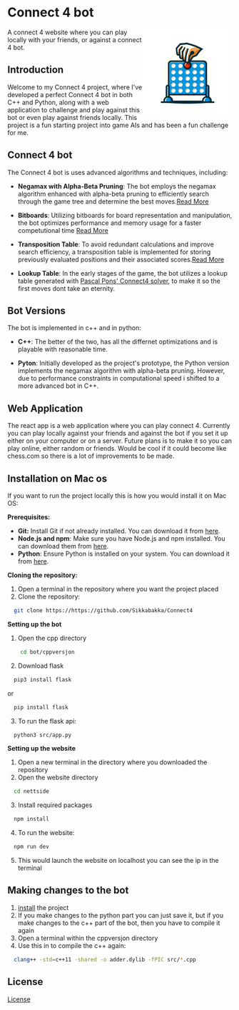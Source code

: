 # Connect 4 bot
<img src="https://github.com/Sikkabakka/Connect4/blob/main/Nettside/public/bilder/Icon.png" width="200" height="200" align="right" />

A connect 4 website where you can play locally with your friends, or against a connect 4 bot. 

## Introduction

Welcome to my Connect 4 project, where I've developed a perfect Connect 4 bot in both C++ and Python, along with a web application to challenge and play against this bot or even play against friends locally. This project is a fun starting project into game AIs and has been a fun challenge for me.

## Connect 4 bot
The Connect 4 bot is uses advanced algorithms and techniques, including:

- **Negamax with Alpha-Beta Pruning**: The bot employs the negamax  algorithm enhanced with alpha-beta pruning to efficiently search through the game tree and determine the best moves.[Read More](https://en.wikipedia.org/wiki/Negamax)
  
- **Bitboards**: Utilizing bitboards for board representation and manipulation, the bot optimizes performance and memory usage for a faster competutional time [Read More](https://en.wikipedia.org/wiki/Bitboard)
  
- **Transposition Table**: To avoid redundant calculations and improve search efficiency, a transposition table is implemented for storing previously evaluated positions and their associated scores.[Read More](https://en.wikipedia.org/wiki/Negamax)
  
- **Lookup Table**: In the early stages of the game, the bot utilizes a lookup table generated with [Pascal Pons' Connect4 solver](https://github.com/PascalPons/connect4), to make it so the first moves dont take an eternity.

## Bot Versions
The bot is implemented in c++ and in python:
- **C++**: The better of the two, has all the differnet optimizations and is playable with reasonable time.
  
- **Pyton**:  Initially developed as the project's prototype, the Python version implements the negamax algorithm with alpha-beta pruning. However, due to performance constraints in computational speed i shifted to a more advanced bot in C++.

## Web Application
The react app is a web application where you can play connect 4. Currently you can play locally against your friends and against the bot if you set it up either on your computer or on a server. 
Future plans is to make it so you can play online, either random or friends. Would be cool if it could become like chess.com so there is a lot of improvements to be made.

## Installation on Mac os <a id="installation"></a>
If you want to run the project locally this is how you would install it on Mac OS:

**Prerequisites:**

- **Git:** Install Git if not already installed. You can download it from [here](https://git-scm.com/downloads).
- **Node.js and npm**: Make sure you have Node.js and npm installed. You can download them from [here](https://nodejs.org/en).
- **Python**: Ensure Python is installed on your system. You can download it from [here](https://www.python.org/downloads/).

**Cloning the repository:**
1. Open a terminal in the repository where you want the project placed
2. Clone the repository:
```bash
  git clone https://https://github.com/Sikkabakka/Connect4
```

**Setting up the bot**
1. Open the cpp directory
```bash
    cd bot/cppversjon
```
2. Download flask
```bash
  pip3 install flask
```
or
```bash
  pip install flask
```
3. To run the flask api:
```bash
  python3 src/app.py
```

**Setting up the website**
1. Open a new terminal in the directory where you downloaded the repository
2. Open the website directory
```bash
  cd nettside
```
3. Install required packages
```bash
  npm install
```
4. To run the website:
```bash
  npm run dev
```
5. This would launch the website on localhost you can see the ip in the terminal


## Making changes to the bot
1. [install](#installation) the project
2. If you make changes to the python part you can just save it, but if you make changes to the c++ part of the bot, then you have to compile it again
3. Open a terminal within the cppversjon directory
4. Use this in to compile the c++ again:
```bash
  clang++ -std=c++11 -shared -o adder.dylib -fPIC src/*.cpp
```
## License
[License](LICENSE)



